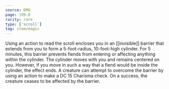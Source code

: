 ```yaml
---
source: DMG
page: 199.0
rarity: rare
type: ['scroll']
tag: item/magic
---
```


Using an action to read the scroll encloses you in an [[invisible]] barrier that extends from you to form a 5-foot-radius, 10-foot-high cylinder. For 5 minutes, this barrier prevents fiends from entering or affecting anything within the cylinder. The cylinder moves with you and remains centered on you. However, if you move in such a way that a fiend would be inside the cylinder, the effect ends. A creature can attempt to overcome the barrier by using an action to make a DC 15 Charisma check. On a success, the creature ceases to be affected by the barrier.


